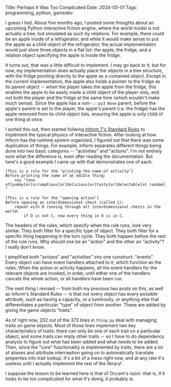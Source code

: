 Title: Perhaps It Was Too Complicated
Date: 2024-05-01
Tags: programming, python, gamedev

I guess I lied. About five months ago, I posted some thoughts about an upcoming Python interactive fiction engine, where the world model is not actually a tree, but simulated as such by relations. For example, there could be an apple inside of a refrigerator, and while it would make sense to put the apple as a child object of the refrigerator, the actual implementation would just store three objects in a flat list: the apple, the fridge, and a relation object specifying the apple is inside the fridge.

It turns out, that was a little difficult to implement. I may go back to it, but for now, my implementation does actually place the objects in a tree structure, with the fridge pointing directly to the apple as a contained object. Except in the current implementation, the apple also holds a pointer to the fridge as its parent object -- when the player takes the apple from the fridge, this enables the apple to be easily made a child object of the player only, and not both the player and the fridge at the same time (which wouldn't make much sense). Since the apple has a non-`:::py3 None` parent, before the apple's parent is set to the player, the apple's parent (i.e. the fridge) has the apple removed from its child object lists, ensuring the apple is only child of one thing at once.

I sorted this out, then started follwing [Inform 7's Standard Rules](https://zedlopez.github.io/standard_rules/) to implement the typical physics of interactive fiction. After looking at how Inform has the runtime system organized, I figured out that there was some duplication of things. For example, Inform separates different things being done into two basic categores -- "activities" and "actions". I'm not entirely sure what the difference is, even after reading the documentation. But here's a good example I came up with that demonstrates one of each:

```inform7
[This is a rule for the "printing-the-name-of activity"]
Before printing the name of an edible thing:
    say "[one of]yummy[or]scrumptious[or]delicious[or]tasty[or]delectable[at random] "

[This is a rule for the "opening action"]
Before opening an interdimensional chest (called C):
    repeat with D running through all interdimensional chests in the world:
        if D is not C, now every thing in D is in C.
```

The headers of the rules, which specify when the rule runs, look very similar. They both filter for a specific type of object. They both filter for a specific thing happening in the turn cycle. They both happen before the rest of the rule runs. Why should one be an "action" and the other an "activity"? I really don't know.

I simplified both "actions" and "activities" into one construct: "events". Every object can have event handlers attached to it, which function as the rules. When the action or activity happens, all the event handlers for the relevant objects are invoked, in order, until either one of the handlers cancels the whole action, or all handlers have been run.

The next thing I revised -- from both my previous two posts on this, as well as Inform's Standard Rules -- is that not every object has every possible attribute, such as having a capacity, or a luminosity, or anything else that differentiates a particular "type" of object from another. These are added by giving the game objects "traits".

As of right now, 202 out of the 373 lines in `thing.py` deal with managing traits on game objects. Most of those lines implement two key characteristics of traits: there can only be one of each trait on a particular object, and some traits can imply other traits -- so I have to do dependency analysis to figure out what has been added and what needs to be added. Then, since the "core" functionality is implemented by traits, there are a lot of aliases and attribute interception going on to automatically translate properties into trait lookup. It's a bit of a mess right now, and at any rate it's useless until I actually implement the rest of the library!

I suppose the lesson to be learned here is that of Occam's razor: that is, if it looks to be too complicated for what it's doing, it probably is.
